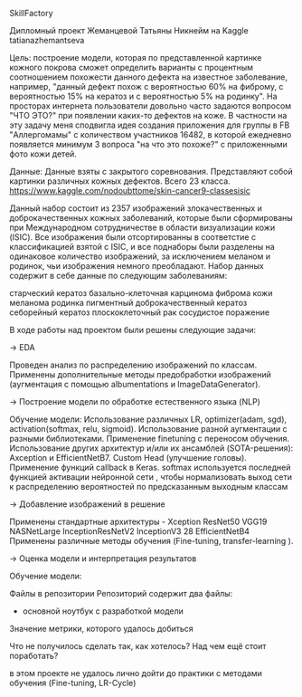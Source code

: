 SkillFactory

Дипломный проект Жеманцевой Татьяны
Никнейм на Kaggle tatianazhemantseva

Цель:
построение модели, которая по представленной картинке кожного покрова сможет определить варианты с процентным соотношением похожести данного дефекта на известное заболевание, например, "данный дефект похож с вероятностью 60% на фиброму, с вероятностью 15% на кератоз и с вероятностью 5% на родинку".
На просторах интернета пользователи довольно часто задаются вопросом "ЧТО ЭТО?" при появлении каких-то дефектов на коже. В частности на эту задачу меня сподвигла идея создания приложения для группы в FB "Аллергомамы" с количеством участников 16482, в которой ежедневно появляется минимум 3 вопроса "на что это похоже?" с приложенными фото кожи детей. 

Данные:
Данные взяты с закрытого соревнования. Представляют собой картинки различных кожных дефектов. Всего 23 класса.  
https://www.kaggle.com/nodoubttome/skin-cancer9-classesisic

Данный набор состоит из 2357 изображений злокачественных и доброкачественных кожных заболеваний, которые были сформированы при Международном сотрудничестве в области визуализации кожи (ISIC). Все изображения были отсортированны в соответстие с классификацией взятой с ISIC, и все поднаборы были разделены на одинаковое количество изображений, за исключением меланом и родинок, чьи изображения немного преобладают.
Набор данных содержит в себе данные по следующим заболеваниям:

старческий кератоз
базально-клеточная карцинома
фиброма кожи
меланома
родинка
пигментный доброкачественный кератоз
себорейный кератоз
плоскоклеточный рак
сосудистое поражение

В ходе работы над проектом были решены следующие задачи:

→ EDA

Проведен анализ по распределению изображений по классам.
Применены дополнительные методы предобработки изображений (аугментация с помощью albumentations и ImageDataGenerator).

→ Построение модели по обработке естественного языка (NLP)

Обучение модели: Использование различных LR, optimizer(adam, sgd), activation(softmax, relu, sigmoid). Использование разной аугментации с разными библиотеками. Применение finetuning c переносом обучения. Использование других архитектур и/или их ансамблей (SOTA-решения): Axception и EfficientNetB7. Custom Head (улучшение головы). Применение функций callback в Keras.
softmax используется последней функцией активации нейронной сети , чтобы нормализовать выход сети к распределению вероятностей по предсказанным выходным классам

→ Добавление изображений в решение

Применены стандартные архитектуры - Xception ResNet50 VGG19 NASNetLarge InceptionResNetV2  InceptionV3 28 EfficientNetB4
Применены различные методы обучения (Fine-tuning, transfer-learning ).

→ Оценка модели и интерпретация результатов

Обучение модели:

Файлы в репозитории Репозиторий содержит два файлы:
- основной ноутбук с разработкой модели

Значение метрики, которого удалось добиться 



Что не получилось сделать так, как хотелось? Над чем ещё стоит поработать?

в этом проекте не удалось лично дойти до практики с методами обучения (Fine-tuning, LR-Cycle)
